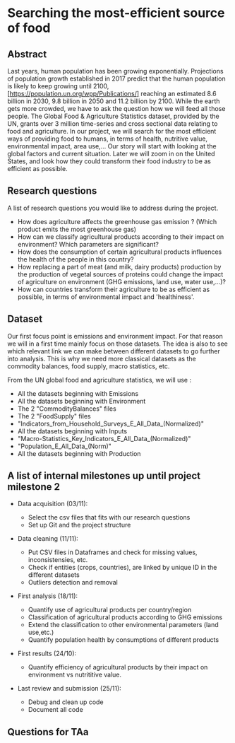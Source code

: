 # Searching the most-efficient source of food

## Abstract

Last years, human population has been growing exponentially. Projections of population growth established in 2017 predict that the human population is likely to keep growing until 2100, [https://population.un.org/wpp/Publications/] reaching an estimated 8.6 billion in 2030, 9.8 billion in 2050 and 11.2 billion by 2100. While the earth gets more crowded, we have to ask the question how we will feed all those people. The Global Food & Agriculture Statistics dataset, provided by the UN, grants over 3 million time-series and cross sectional data relating to food and agriculture. In our project, we will search for the most efficient ways of providing food to humans, in terms of health, nutritive value, environmental impact, area use,... Our story will start with looking at the global factors and current situation. Later we will zoom in on the United States, and look how they could transform their food industry to be as efficient as possible.

## Research questions
A list of research questions you would like to address during the project.

* How does agriculture affects the greenhouse gas emission ? (Which product emits the most greenhouse gas)
* How can we classify agricultural products according to their impact on environment? Which parameters are significant?
* How does the consumption of certain agricultural products influences the health of the people in this country? 
* How replacing a part of meat (and milk, dairy products) production by the production of vegetal sources of proteins could change the impact of agriculture on environment (GHG emissions, land use, water use,...)?
* How can countries transform their agriculture to be as efficient as possible, in terms of environmental impact and 'healthiness'.

## Dataset
Our first focus point is emissions and environment impact. For that reason we will in a first time mainly focus on those datasets. The idea is also to see which relevant link we can make between different datasets to go further into analysis. This is why we need more classical datasets as the commodity balances, food supply, macro statistics, etc.  

From the UN global food and agriculture statistics, we will use :
 * All the datasets beginning with Emissions
 * All the datasets beginning with Environment
 * The 2 "CommodityBalances" files
 * The 2 "FoodSupply" files
 * "Indicators_from_Household_Surveys_E_All_Data_(Normalized)"
 * All the datasets beginning with Inputs
 * "Macro-Statistics_Key_Indicators_E_All_Data_(Normalized)"
 * "Population_E_All_Data_(Norm)"
 * All the datasets beginning with Production
 

## A list of internal milestones up until project milestone 2

* Data acquisition (03/11):
  * Select the csv files that fits with our research questions
  * Set up Git and the project structure
  
* Data cleaning (11/11):
  * Put CSV files in Dataframes and check for missing values, inconsistensies, etc.
  * Check if entities (crops, countries), are linked by unique ID in the different datasets
  * Outliers detection and removal
  
* First analysis (18/11):
  * Quantify use of agricultural products per country/region
  * Classification of agricultural products according to GHG emissions
  * Extend the classification to other environmental parameters (land use,etc.)
  * Quantify population health by consumptions of different products

* First results (24/10):
  * Quantify efficiency of agricultural products by their impact on environment vs nutrititive value.


* Last review and submission (25/11):
  * Debug and clean up code
  * Document all code
  

## Questions for TAa
